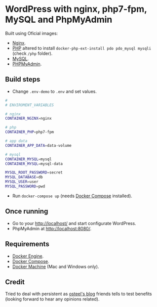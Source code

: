 # WordPress with nginx, php7-fpm, MySQL and PhpMyAdmin
Built using Oficial images:
* [Nginx](https://hub.docker.com/_/nginx/).
* [PHP](https://hub.docker.com/_/mysql/) altered to install `docker-php-ext-install pdo pdo_mysql mysqli` (check `/php` folder).
* [MySQL](https://hub.docker.com/_/php/).
* [PHPMyAdmin](https://hub.docker.com/r/phpmyadmin/phpmyadmin/).

## Build steps
* Change `.env-demo` to `.env` and set values.
```bash
#
# ENVIROMENT_VARIABLES

# nginx
CONTAINER_NGINX=nginx

# php
CONTAINER_PHP=php7-fpm

# app data 
CONTAINER_APP_DATA=data-volume

# mysql
CONTAINER_MYSQL=mysql
CONTAINER_MYSQL=mysql-data

MYSQL_ROOT_PASSWORD=secret
MYSQL_DATABASE=db
MYSQL_USER=user
MYSQL_PASSWORD=pwd
```

* Run `docker-compose up` (needs [Docker Compose](https://docs.docker.com/compose/) installed).

## Once running
* Go to your [http://localhost/](http://localhost/) and start configurate WordPress.
* PhpMyAdmin at [http://localhost:8080/](http://localhost:8080/).

## Requirements
* [Docker Engine](https://docs.docker.com/installation/).
* [Docker Compose](https://docs.docker.com/compose/).
* [Docker Machine](https://docs.docker.com/machine/) (Mac and Windows only).

## Credit
Tried to deal with persistent as [osteel's blog](http://tech.osteel.me/posts/2015/12/18/from-vagrant-to-docker-how-to-use-docker-for-local-web-development.html) friends tells to test benefits (looking forward to hear any opinions related).